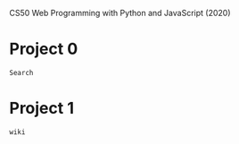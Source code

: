 CS50 Web Programming with Python and JavaScript (2020)

# Project 0
    Search

# Project 1
    wiki
